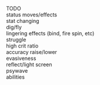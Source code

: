 TODO<br />
status moves/effects<br />
stat changing<br />
dig/fly<br />
lingering effects (bind, fire spin, etc)<br />
struggle<br />
high crit ratio<br />
accuracy raise/lower<br />
evasiveness<br />
reflect/light screen<br />
psywave<br />
abilities
